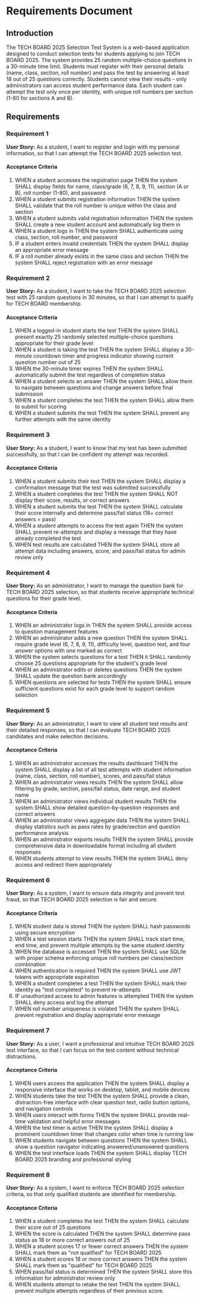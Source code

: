 # Requirements Document

## Introduction

The TECH BOARD 2025 Selection Test System is a web-based application designed to conduct selection tests for students applying to join TECH BOARD 2025. The system provides 25 random multiple-choice questions in a 30-minute time limit. Students must register with their personal details (name, class, section, roll number) and pass the test by answering at least 18 out of 25 questions correctly. Students cannot view their results - only administrators can access student performance data. Each student can attempt the test only once per identity, with unique roll numbers per section (1-80 for sections A and B).

## Requirements

### Requirement 1

**User Story:** As a student, I want to register and login with my personal information, so that I can attempt the TECH BOARD 2025 selection test.

#### Acceptance Criteria

1. WHEN a student accesses the registration page THEN the system SHALL display fields for name, class/grade (6, 7, 8, 9, 11), section (A or B), roll number (1-80), and password
2. WHEN a student submits registration information THEN the system SHALL validate that the roll number is unique within the class and section
3. WHEN a student submits valid registration information THEN the system SHALL create a new student account and automatically log them in
4. WHEN a student logs in THEN the system SHALL authenticate using class, section, roll number, and password
5. IF a student enters invalid credentials THEN the system SHALL display an appropriate error message
6. IF a roll number already exists in the same class and section THEN the system SHALL reject registration with an error message

### Requirement 2

**User Story:** As a student, I want to take the TECH BOARD 2025 selection test with 25 random questions in 30 minutes, so that I can attempt to qualify for TECH BOARD membership.

#### Acceptance Criteria

1. WHEN a logged-in student starts the test THEN the system SHALL present exactly 25 randomly selected multiple-choice questions appropriate for their grade level
2. WHEN a student is taking the test THEN the system SHALL display a 30-minute countdown timer and progress indicator showing current question number out of 25
3. WHEN the 30-minute timer expires THEN the system SHALL automatically submit the test regardless of completion status
4. WHEN a student selects an answer THEN the system SHALL allow them to navigate between questions and change answers before final submission
5. WHEN a student completes the test THEN the system SHALL allow them to submit for scoring
6. WHEN a student submits the test THEN the system SHALL prevent any further attempts with the same identity

### Requirement 3

**User Story:** As a student, I want to know that my test has been submitted successfully, so that I can be confident my attempt was recorded.

#### Acceptance Criteria

1. WHEN a student submits their test THEN the system SHALL display a confirmation message that the test was submitted successfully
2. WHEN a student completes the test THEN the system SHALL NOT display their score, results, or correct answers
3. WHEN a student submits the test THEN the system SHALL calculate their score internally and determine pass/fail status (18+ correct answers = pass)
4. WHEN a student attempts to access the test again THEN the system SHALL prevent re-attempts and display a message that they have already completed the test
5. WHEN test results are calculated THEN the system SHALL store all attempt data including answers, score, and pass/fail status for admin review only

### Requirement 4

**User Story:** As an administrator, I want to manage the question bank for TECH BOARD 2025 selection, so that students receive appropriate technical questions for their grade level.

#### Acceptance Criteria

1. WHEN an administrator logs in THEN the system SHALL provide access to question management features
2. WHEN an administrator adds a new question THEN the system SHALL require grade level (6, 7, 8, 9, 11), difficulty level, question text, and four answer options with one marked as correct
3. WHEN the system selects questions for a test THEN it SHALL randomly choose 25 questions appropriate for the student's grade level
4. WHEN an administrator edits or deletes questions THEN the system SHALL update the question bank accordingly
5. WHEN questions are selected for tests THEN the system SHALL ensure sufficient questions exist for each grade level to support random selection

### Requirement 5

**User Story:** As an administrator, I want to view all student test results and their detailed responses, so that I can evaluate TECH BOARD 2025 candidates and make selection decisions.

#### Acceptance Criteria

1. WHEN an administrator accesses the results dashboard THEN the system SHALL display a list of all test attempts with student information (name, class, section, roll number), scores, and pass/fail status
2. WHEN an administrator views results THEN the system SHALL allow filtering by grade, section, pass/fail status, date range, and student name
3. WHEN an administrator views individual student results THEN the system SHALL show detailed question-by-question responses and correct answers
4. WHEN an administrator views aggregate data THEN the system SHALL display statistics such as pass rates by grade/section and question performance analysis
5. WHEN an administrator exports results THEN the system SHALL provide comprehensive data in downloadable format including all student responses
6. WHEN students attempt to view results THEN the system SHALL deny access and redirect them appropriately

### Requirement 6

**User Story:** As a system, I want to ensure data integrity and prevent test fraud, so that TECH BOARD 2025 selection is fair and secure.

#### Acceptance Criteria

1. WHEN student data is stored THEN the system SHALL hash passwords using secure encryption
2. WHEN a test session starts THEN the system SHALL track start time, end time, and prevent multiple attempts by the same student identity
3. WHEN the database is accessed THEN the system SHALL use SQLite with proper schema enforcing unique roll numbers per class/section combination
4. WHEN authentication is required THEN the system SHALL use JWT tokens with appropriate expiration
5. WHEN a student completes a test THEN the system SHALL mark their identity as "test completed" to prevent re-attempts
6. IF unauthorized access to admin features is attempted THEN the system SHALL deny access and log the attempt
7. WHEN roll number uniqueness is violated THEN the system SHALL prevent registration and display appropriate error message

### Requirement 7

**User Story:** As a user, I want a professional and intuitive TECH BOARD 2025 test interface, so that I can focus on the test content without technical distractions.

#### Acceptance Criteria

1. WHEN users access the application THEN the system SHALL display a responsive interface that works on desktop, tablet, and mobile devices
2. WHEN students take the test THEN the system SHALL provide a clean, distraction-free interface with clear question text, radio button options, and navigation controls
3. WHEN users interact with forms THEN the system SHALL provide real-time validation and helpful error messages
4. WHEN the test timer is active THEN the system SHALL display a prominent countdown timer that changes color when time is running low
5. WHEN students navigate between questions THEN the system SHALL show a question navigator indicating answered/unanswered questions
6. WHEN the test interface loads THEN the system SHALL display TECH BOARD 2025 branding and professional styling

### Requirement 8

**User Story:** As a system, I want to enforce TECH BOARD 2025 selection criteria, so that only qualified students are identified for membership.

#### Acceptance Criteria

1. WHEN a student completes the test THEN the system SHALL calculate their score out of 25 questions
2. WHEN the score is calculated THEN the system SHALL determine pass status as 18 or more correct answers out of 25
3. WHEN a student scores 17 or fewer correct answers THEN the system SHALL mark them as "not qualified" for TECH BOARD 2025
4. WHEN a student scores 18 or more correct answers THEN the system SHALL mark them as "qualified" for TECH BOARD 2025
5. WHEN pass/fail status is determined THEN the system SHALL store this information for administrator review only
6. WHEN students attempt to retake the test THEN the system SHALL prevent multiple attempts regardless of their previous score.